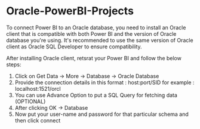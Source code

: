 # Oracle-PowerBI-Projects

To connect Power BI to an Oracle database, you need to install an Oracle client that is compatible with both Power BI and the version of Oracle database you're using. 
It's recommended to use the same version of Oracle client as Oracle SQL Developer to ensure compatibility.

After installing Oracle client, retsrat your Power BI and follow the below steps:
1. Click on Get Data -> More -> Database -> Oracle Database
2. Provide the connection details in this format : host:port/SID
	for example : localhost:1521/orcl
3. You can use Advance Option to put a SQL Query for fetching data (OPTIONAL)
4. After clicking OK -> Database
5. Now put your user-name and password for that particular schema and then click connect
